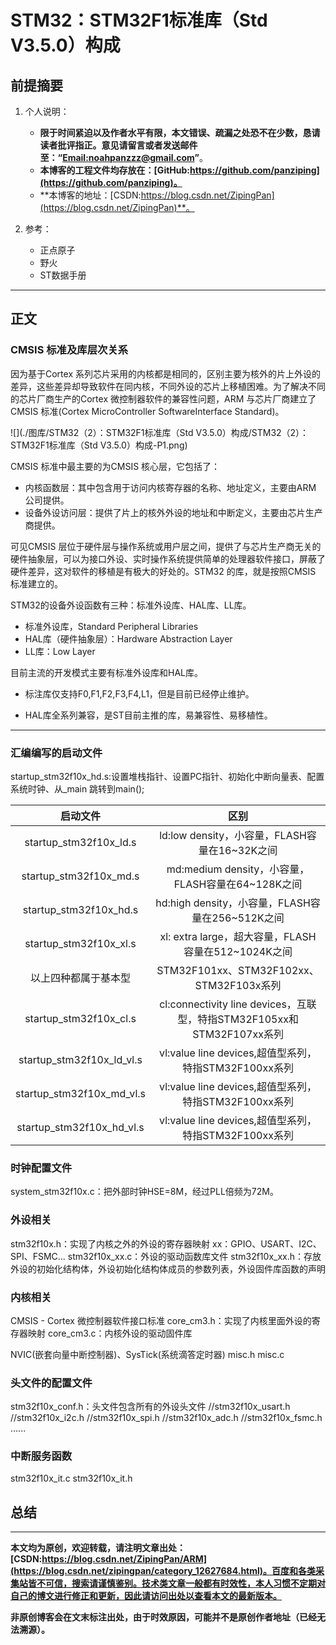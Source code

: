 # STM32：STM32F1标准库（Std V3.5.0）构成

## 前提摘要

1. 个人说明：

   - **限于时间紧迫以及作者水平有限，本文错误、疏漏之处恐不在少数，恳请读者批评指正。意见请留言或者发送邮件至：“[Email:noahpanzzz@gmail.com](noahpanzzz@gmail.com)”**。
   - **本博客的工程文件均存放在：[GitHub:https://github.com/panziping](https://github.com/panziping)。**
   - **本博客的地址：[CSDN:https://blog.csdn.net/ZipingPan](https://blog.csdn.net/ZipingPan)**。
2. 参考：

   - 正点原子
   - 野火
   - ST数据手册

---

## 正文

### CMSIS 标准及库层次关系

因为基于Cortex 系列芯片采用的内核都是相同的，区别主要为核外的片上外设的差异，这些差异却导致软件在同内核，不同外设的芯片上移植困难。为了解决不同的芯片厂商生产的Cortex 微控制器软件的兼容性问题，ARM 与芯片厂商建立了CMSIS 标准(Cortex MicroController SoftwareInterface Standard)。

![](./图库/STM32（2）：STM32F1标准库（Std V3.5.0）构成/STM32（2）：STM32F1标准库（Std V3.5.0）构成-P1.png)

CMSIS 标准中最主要的为CMSIS 核心层，它包括了：

- 内核函数层：其中包含用于访问内核寄存器的名称、地址定义，主要由ARM 公司提供。
- 设备外设访问层：提供了片上的核外外设的地址和中断定义，主要由芯片生产商提供。

可见CMSIS 层位于硬件层与操作系统或用户层之间，提供了与芯片生产商无关的硬件抽象层，可以为接口外设、实时操作系统提供简单的处理器软件接口，屏蔽了硬件差异，这对软件的移植是有极大的好处的。STM32 的库，就是按照CMSIS 标准建立的。

STM32的设备外设函数有三种：标准外设库、HAL库、LL库。

- 标准外设库，Standard Peripheral Libraries
- HAL库（硬件抽象层）：Hardware Abstraction Layer
- LL库：Low Layer

目前主流的开发模式主要有标准外设库和HAL库。

- 标注库仅支持F0,F1,F2,F3,F4,L1，但是目前已经停止维护。

- HAL库全系列兼容，是ST目前主推的库，易兼容性、易移植性。

---

### 汇编编写的启动文件

startup_stm32f10x_hd.s:设置堆栈指针、设置PC指针、初始化中断向量表、配置系统时钟、从_main 跳转到main();

|         启动文件          |                             区别                             |
| :-----------------------: | :----------------------------------------------------------: |
|  startup_stm32f10x_ld.s   |        ld:low density，小容量，FLASH容量在16~32K之间         |
|  startup_stm32f10x_md.s   |      md:medium density，小容量，FLASH容量在64~128K之间       |
|  startup_stm32f10x_hd.s   |       hd:high density，小容量，FLASH容量在256~512K之间       |
|  startup_stm32f10x_xl.s   |     xl: extra large，超大容量，FLASH容量在512~1024K之间      |
|   以上四种都属于基本型    |           STM32F101xx、STM32F102xx、STM32F103x系列           |
|  startup_stm32f10x_cl.s   | cl:connectivity line devices，互联型，特指STM32F105xx和STM32F107xx系列 |
| startup_stm32f10x_ld_vl.s |    vl:value line devices,超值型系列，特指STM32F100xx系列     |
| startup_stm32f10x_md_vl.s |    vl:value line devices,超值型系列，特指STM32F100xx系列     |
| startup_stm32f10x_hd_vl.s |    vl:value line devices,超值型系列，特指STM32F100xx系列     |

### 时钟配置文件

system_stm32f10x.c：把外部时钟HSE=8M，经过PLL倍频为72M。

### 外设相关

stm32f10x.h：实现了内核之外的外设的寄存器映射
xx：GPIO、USART、I2C、SPI、FSMC...
stm32f10x_xx.c：外设的驱动函数库文件
stm32f10x_xx.h：存放外设的初始化结构体，外设初始化结构体成员的参数列表，外设固件库函数的声明

### 内核相关

CMSIS - Cortex 微控制器软件接口标准
core_cm3.h：实现了内核里面外设的寄存器映射
core_cm3.c：内核外设的驱动固件库

NVIC(嵌套向量中断控制器)、SysTick(系统滴答定时器)
misc.h
misc.c

### 头文件的配置文件

stm32f10x_conf.h：头文件包含所有的外设头文件
//stm32f10x_usart.h
//stm32f10x_i2c.h
//stm32f10x_spi.h
//stm32f10x_adc.h
//stm32f10x_fsmc.h
......

### 中断服务函数

stm32f10x_it.c
stm32f10x_it.h



## 总结





---

**本文均为原创，欢迎转载，请注明文章出处：[CSDN:https://blog.csdn.net/ZipingPan/ARM](https://blog.csdn.net/zipingpan/category_12627684.html)。百度和各类采集站皆不可信，搜索请谨慎鉴别。技术类文章一般都有时效性，本人习惯不定期对自己的博文进行修正和更新，因此请访问出处以查看本文的最新版本。**

**非原创博客会在文末标注出处，由于时效原因，可能并不是原创作者地址（已经无法溯源）。**

